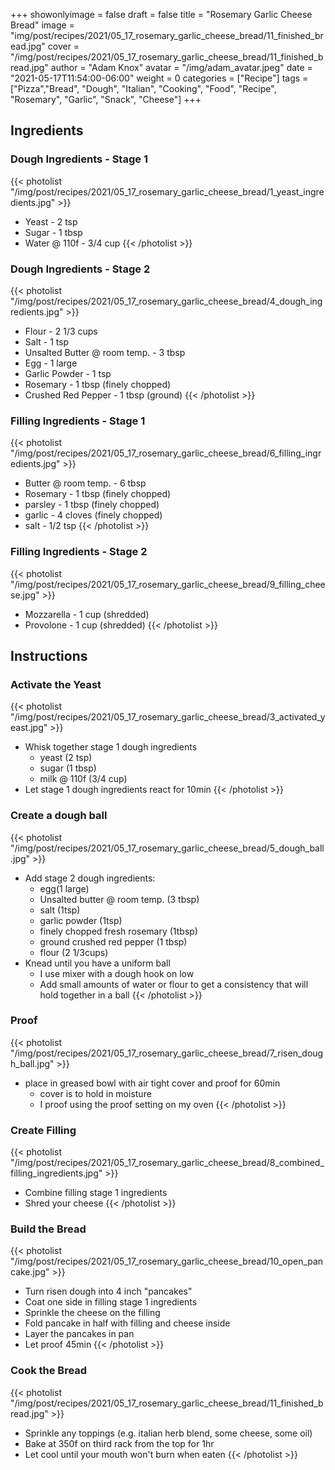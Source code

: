 +++
showonlyimage = false
draft = false
title = "Rosemary Garlic Cheese Bread"
image = "img/post/recipes/2021/05_17_rosemary_garlic_cheese_bread/11_finished_bread.jpg"
cover = "/img/post/recipes/2021/05_17_rosemary_garlic_cheese_bread/11_finished_bread.jpg"
author = "Adam Knox"
avatar = "/img/adam_avatar.jpeg"
date = "2021-05-17T11:54:00-06:00"
weight = 0
categories = ["Recipe"]
tags = ["Pizza","Bread", "Dough", "Italian", "Cooking", "Food", "Recipe", "Rosemary", "Garlic", "Snack", "Cheese"]
+++

<!--more-->
## Ingredients

### Dough Ingredients - Stage 1
{{< photolist "/img/post/recipes/2021/05_17_rosemary_garlic_cheese_bread/1_yeast_ingredients.jpg" >}}
* Yeast - 2 tsp
* Sugar - 1 tbsp
* Water @ 110f - 3/4 cup
{{< /photolist >}}

### Dough Ingredients - Stage 2
{{< photolist "/img/post/recipes/2021/05_17_rosemary_garlic_cheese_bread/4_dough_ingredients.jpg" >}}
* Flour - 2 1/3 cups
* Salt - 1 tsp
* Unsalted Butter @ room temp. - 3 tbsp
* Egg - 1 large
* Garlic Powder - 1 tsp
* Rosemary - 1 tbsp (finely chopped)
* Crushed Red Pepper - 1 tbsp (ground)
{{< /photolist >}}

### Filling Ingredients - Stage 1
{{< photolist "/img/post/recipes/2021/05_17_rosemary_garlic_cheese_bread/6_filling_ingredients.jpg" >}}
* Butter @ room temp. - 6 tbsp
* Rosemary - 1 tbsp (finely chopped)
* parsley - 1 tbsp (finely chopped)
* garlic - 4 cloves (finely chopped)
* salt - 1/2 tsp
{{< /photolist >}}

### Filling Ingredients - Stage 2
{{< photolist "/img/post/recipes/2021/05_17_rosemary_garlic_cheese_bread/9_filling_cheese.jpg" >}}
* Mozzarella - 1 cup (shredded)
* Provolone - 1 cup (shredded)
{{< /photolist >}}

## Instructions

### Activate the Yeast
{{< photolist "/img/post/recipes/2021/05_17_rosemary_garlic_cheese_bread/3_activated_yeast.jpg" >}}
* Whisk together stage 1 dough ingredients
  * yeast (2 tsp)
  * sugar (1 tbsp)
  * milk @ 110f (3/4 cup)
* Let stage 1 dough ingredients react for 10min
{{< /photolist >}}

### Create a dough ball
{{< photolist "/img/post/recipes/2021/05_17_rosemary_garlic_cheese_bread/5_dough_ball.jpg" >}}
* Add stage 2 dough ingredients: 
  * egg(1 large)
  * Unsalted butter @ room temp. (3 tbsp)
  * salt (1tsp)
  * garlic powder (1tsp)
  * finely chopped fresh rosemary (1tbsp)
  * ground crushed red pepper (1 tbsp)
  * flour (2 1/3cups)
* Knead until you have a uniform ball
  * I use mixer with a dough hook on low
  * Add small amounts of water or flour to get a consistency that will hold together in a ball
{{< /photolist >}}

### Proof
{{< photolist "/img/post/recipes/2021/05_17_rosemary_garlic_cheese_bread/7_risen_dough_ball.jpg" >}}
* place in greased bowl with air tight cover and proof for 60min
  * cover is to hold in moisture
  * I proof using the proof setting on my oven
{{< /photolist >}}

### Create Filling
{{< photolist "/img/post/recipes/2021/05_17_rosemary_garlic_cheese_bread/8_combined_filling_ingredients.jpg" >}}
* Combine filling stage 1 ingredients
* Shred your cheese
{{< /photolist >}}

### Build the Bread
{{< photolist "/img/post/recipes/2021/05_17_rosemary_garlic_cheese_bread/10_open_pancake.jpg" >}}

* Turn risen dough into 4 inch "pancakes"
* Coat one side in filling stage 1 ingredients
* Sprinkle the cheese on the filling
* Fold pancake in half with filling and cheese inside
* Layer the pancakes in pan
* Let proof 45min
{{< /photolist >}}

### Cook the Bread
{{< photolist "/img/post/recipes/2021/05_17_rosemary_garlic_cheese_bread/11_finished_bread.jpg" >}}
* Sprinkle any toppings (e.g. italian herb blend, some cheese, some oil)
* Bake at 350f on third rack from the top for 1hr
* Let cool until your mouth won't burn when eaten
{{< /photolist >}}
